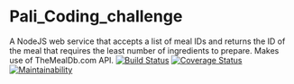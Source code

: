 # Pali_Coding_challenge
A NodeJS web service that accepts a list of meal IDs and returns the ID of the meal that requires the least number of ingredients to prepare. Makes use of TheMealDb.com API.
[![Build Status](https://travis-ci.org/mecsoccer/Pali_Coding_challenge.svg?branch=master)](https://travis-ci.org/mecsoccer/Pali_Coding_challenge)
[![Coverage Status](https://coveralls.io/repos/github/mecsoccer/Pali_Coding_challenge/badge.svg?branch=master)](https://coveralls.io/github/mecsoccer/Pali_Coding_challenge?branch=master)
[![Maintainability](https://api.codeclimate.com/v1/badges/539787a85c16df803d3f/maintainability)](https://codeclimate.com/github/mecsoccer/Pali_Coding_challenge/maintainability)

